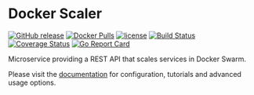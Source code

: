 # Docker Scaler

[![GitHub release](https://img.shields.io/github/release/thomasjpfan/docker-scaler.svg)](https://github.com/thomasjpfan/docker-scaler/releases)
[![Docker Pulls](https://img.shields.io/docker/pulls/thomasjpfan/docker-scaler.svg)](https://hub.docker.com/r/thomasjpfan/docker-scaler/)
[![license](https://img.shields.io/github/license/thomasjpfan/docker-scaler.svg)](https://github.com/thomasjpfan/docker-scaler)
[![Build Status](https://travis-ci.org/thomasjpfan/docker-scaler.svg?branch=master)](https://travis-ci.org/thomasjpfan/docker-scaler)
[![Coverage Status](https://coveralls.io/repos/github/thomasjpfan/docker-scaler/badge.svg?branch=master)](https://coveralls.io/github/thomasjpfan/docker-scaler?branch=master)
[![Go Report Card](https://goreportcard.com/badge/github.com/thomasjpfan/docker-scaler)](https://goreportcard.com/report/github.com/thomasjpfan/docker-scaler)

Microservice providing a REST API that scales services in Docker Swarm.

Please visit the [documentation](http://scaler.dockerflow.com) for configuration, tutorials and advanced usage options.
